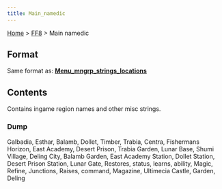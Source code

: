 ```yaml
---
title: Main_namedic
---
```


[Home](../index.md) > [FF8](../FF8.md) > Main namedic

## Format

Same format as: **[Menu\_mngrp\_strings\_locations](http://wiki.ffrtt.ru/index.php/FF8/Menu_mngrp_strings_locations)**

## Contents

Contains ingame region names and other misc strings.

### Dump

Galbadia, Esthar, Balamb, Dollet, Timber, Trabia, Centra, Fishermans Horizon, East Academy, Desert Prison, Trabia Garden, Lunar Base, Shumi Village, Deling City, Balamb Garden, East Academy Station, Dollet Station, Desert Prison Station, Lunar Gate, Restores, status, learns, ability, Magic, Refine, Junctions, Raises, command, Magazine, Ultimecia Castle, Garden, Deling

